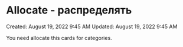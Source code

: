 # Allocate - распределять

Created: August 19, 2022 9:45 AM
Updated: August 19, 2022 9:45 AM

You need allocate this cards for categories.